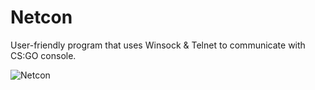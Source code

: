 # Netcon
User-friendly program that uses Winsock &amp; Telnet to communicate with CS:GO console.

![Netcon](https://user-images.githubusercontent.com/54605544/223207295-81edacb7-5e68-4936-8fc7-6fa2cdd92548.png)
